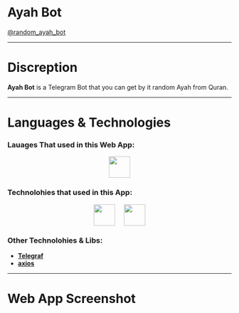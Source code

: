 # Ayah Bot
[@random_ayah_bot](https://t.me/random_ayah_bot)

-----

# Discreption
**Ayah Bot** is a Telegram Bot that you can get by it random Ayah from Quran.

-----

# Languages & Technologies
### Lauages That used in this Web App:

<div style="display: flex; justify-content: center; align-items: center; gap: 20px;">
  <a href="https://www.javascript.com/"><img src="https://img.icons8.com/color/48/000000/javascript--v2.png" width="48" height="48"/></a>
</div>

### Technolohies that used in this App:

<div style="display: flex; justify-content: center; align-items: center; gap: 20px;">
  <a href="https://nodejs.dev/"><img src="https://cdn-icons-png.flaticon.com/512/5968/5968322.png" width="48" height="48"/></a>
  <a href="https://www.expressjs.com/"><img src="https://static-00.iconduck.com/assets.00/express-original-icon-512x298-28hzbsin.png" width="48" height="48"/></a>
</div>

### Other Technolohies & Libs:
  - [**Telegraf**](https://telegraf.js.org/)
  - [**axios**](https://www.axios.com/)

-----

# Web App Screenshot
<!-- ![Ayah Bot](https://github.com/ahmedmohmd/ayah-bot/blob/main/app-screenshot.gif?raw=true) -->
